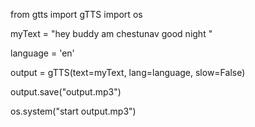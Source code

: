 from gtts import gTTS
import os

myText = "hey buddy am chestunav good night "

language = 'en'

output = gTTS(text=myText, lang=language, slow=False)

output.save("output.mp3")

os.system("start output.mp3")
